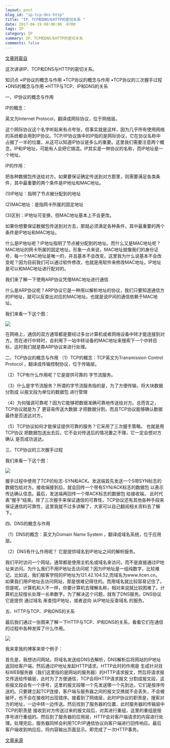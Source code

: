 ```yaml
---
layout: post
blog_id: "ip-tcp-dns-http"
title: "IP、TCP和DNS与HTTP的密切关系 "
date: 2017-06-19 00:00:00 -0700
tags: IP
category: IP
summary: IP、TCP和DNS与HTTP的密切关系
comments: false
---
```


[文章转载自](http://www.cnblogs.com/it-cen/p/4899692.html)


这次讲讲IP、TCP和DNS与HTTP的密切关系。

知识点
•IP协议的概念与作用
•TCP协议的概念与作用
•TCP协议的三次握手过程
•DNS的概念与作用
•HTTP与TCP、IP和DNS的关系


一、IP协议的概念与作用


IP的概念：

英文为Internet Protocol，翻译成网际协议，位于网络层。

这个网际协议这个名字听起来有点夸张，但事实就是这样，因为几乎所有使用网络的系统都会用到IP协议。TCP/IP协议族中的IP指的是网际协议，它在协议名称中占据了一半的位置，从这可以知道IP协议是多么的重要。这里我们需要注意两个概念，IP和IP地址，可能有人会把它搞混。IP其实是一种协议的名称，而IP地址是一个地址。


 IP的作用：

  把各种数据包传送给对方。如果要保证确定传送到对方那里，则需要满足各类条件，其中最重要的两个条件是IP地址和MAC地址。

 (1)IP地址：指明了节点被分配到的地址

 (2)MAC地址：是指网卡所属的固定地址

 (3)区别：IP地址可变换，但MAC地址基本上不会更改。

 

如果你想要保证数据包传送到对方去，那就必须满足各种条件，其中最重要的两个条件是IP地址和MAC地址。

什么是IP地址呢？IP地址指明了节点被分配到的地址。而什么又是MAC地址呢？ MAC地址的网卡所属的固定地址。形象一点来说，MAC地址就像我们的身份证号，每一个MAC地址是唯一的，并且基本不会改变。这里我为什么说基本不会改变呢？因为目前我们可以通过软件修改，也就是用软件来修改MAC地址。IP地址是可以和MAC地址进行配对的。

 

我们来了解一下使用ARP协议凭借MAC地址进行通信

什么是ARP协议呢？ARP协议它是一种用以解析地址的协议，我们只要知道通信方的IP地址，就可以反查出对应的MAC地址。也就是说IP间的通信依赖于MAC地址。

我们来看一下这个图：

![](http://upload-images.jianshu.io/upload_images/6673460-f204e5fefbc06827?imageMogr2/auto-orient/strip%7CimageView2/2/w/1240)

在网络上，通信的双方通常都是要经过多台计算机或者网络设备中转才能连接到对方。而在进行中转时，会利用下一站中转设备的MAC地址来搜索下一个中转目标，这时我们就是靠ARP协议来进行处理。



二、TCP协议的概念与作用
（1）TCP的概念：TCP英文为Transmission Control Protocol ，翻译成传输控制协议，位于传输层。

（2）TCP有什么作用呢？它是提供可靠的 字节流服务。

（3）什么是字节流服务？所谓的字节流服务指的是，为了方便传输，将大块数据分割成  以报文段为单位的数据包  进行管理

（4）为何强调可靠呢？因为它能够把数据准确可靠地传送给对方。总而言之，TCP协议就是为了 更容易传送大数据 才把数据分割，而且TCP协议能够确认数据  最终是否送达对方。

（5）TCP协议如何才能保证提供可靠的服务？它采用了三次握手策略。 也就是用TCP协议 把数据包送出去后，它不会对传送后的情况置之不理，它一定会想对方确认  是否成功送达。


 三、TCP协议的三次握手过程
 
我们来看一下这个图：

![](http://upload-images.jianshu.io/upload_images/6673460-dd40054f59b5fd82?imageMogr2/auto-orient/strip%7CimageView2/2/w/1240)

握手过程中使用了TCP的标志-SYN和ACK。发送端首先发送一个S带SYN标志的数据包给对方。接收端接到后，就会回传一个带有SYN/ACK标志的数据包  以表示传达确认信息。最后，发送端再回传一个带ACK标志的数据包 给接收端， 此时代表“握手”结束。除了三次握手来保证通信的可靠性，TCP协议还有其他各种手段来保证通信的可靠性，这里我就不过多讲解了，大家可以自己翻阅相关资料去了解下。


四、DNS的概念与作用

（1）DNS的概念：英文为Domain Name System ，翻译成域名系统，位于应用层。

（2）DNS有什么作用呢？  它是提供域名到IP地址之间的解析服务。

我们平时访问一个网站，通常都是使用主机名或域名来访问，而不是直接通过IP地址来访问。为什么我们不用IP地址去访问呢？因为IP地址是一组纯数字，比较难记。比如说，我们极客学院的IP地址为121.42.104.52,而域名为www.itcen.cn。    如果我们用IP地址去访问网站，那是很难记得住的。而用域名就比较容易记住了。但是呢，计算机和人不一样，你要计算机去理解名称，相对来说就比较困难了。计算机比较擅长处理一长串数字。为了解决这个问题，就有了DNS服务。DNS协议它是提供  通过域名 来查找IP地址，或者逆向 从IP地址反查域名 的服务。

 
 五、HTTP与TCP、IP和DNS的关系

最后我们通过一张图来了解一下HTTP与TCP、IP和DNS的关系，看看它们在通信的过程中各种发挥了什么作用。

 ![](http://upload-images.jianshu.io/upload_images/6673460-5a1ba5e8f1c39b78?imageMogr2/auto-orient/strip%7CimageView2/2/w/1240)


我来拿我的博客来举个例子：

首先是，我想访问网站，将域名发送给DNS去解析，DNS解析后将网站的IP地址返回给客户端，然后通过IP地址发起HTTP请求。HTTP此时的作用是 生成针对目标WEB服务器（我们这里指的是网站的服务器）的HTTP请求报文，然后将请求报文传送给传输层，此时为了方便通信，TCP会将HTTP请求报文  分割成报文段，这些报文段会有一个序号，这里的报文段哪一个先发送哪一个先到达，它们是按序传送的。只要建立起TCP连接，客户端与服务器之间的报文交换就不会丢失，不会被破坏，也不会在接收时出现错序。接着到了网络层，此时IP协议的职责是，搜索对方的地址，一边中转一边传送。然后找到了服务器的位置，此时服务器的传输层中 TCP的职责是  接收到对方传送过来的报文段后，对其进行重组，这里的重组是按序号进行重组的。然后到了服务器的应用层，HTTP会对客户端请求的内容进行处理。处理完后，服务器同样会利用TCP/IP通信协议向客户端进行回传响应。最后客户端收到响应后，将内容输出页面显示。即完成了一次HTTP事务。

[文章来源](http://www.cnblogs.com/it-cen/p/4899692.html)